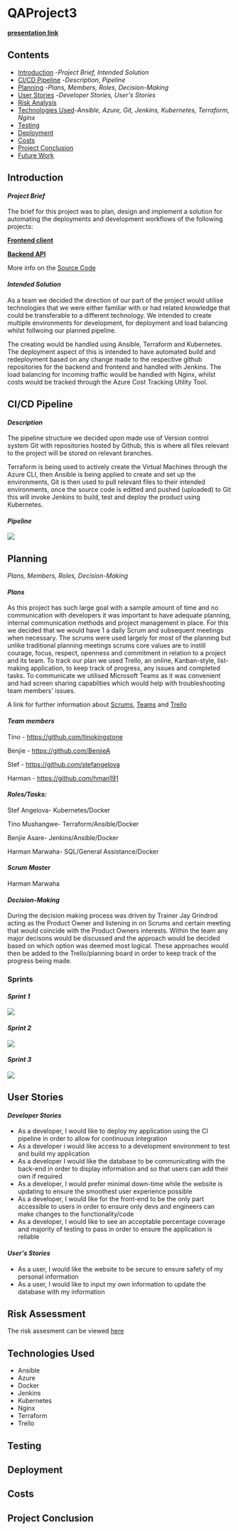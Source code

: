 # QAProject3
**[presentation link](https://docs.google.com/presentation/d/1gGrvONwapNHR8NOhoLwujwI5iRfyucv5LorXDcGmSqM/edit?usp=sharing)**


## Contents 
* [Introduction](#Introduction) -*Project Brief, Intended Solution*
* [CI/CD Pipeline](#dep_pipeline) -*Description, Pipeline*
* [Planning](#planning) -*Plans, Members, Roles, Decision-Making*
* [User Stories](#UserCases) -*Developer Stories, User's Stories*
* [Risk Analysis](#Risk) 
* [Technologies Used](#Technology)-*Ansible, Azure, Git, Jenkins, Kubernetes, Terraform, Nginx* 
* [Testing](#Testing)
* [Deployment](#Deployment)
* [Costs](#Costs) 
* [Project Conclusion](#Conclusion) 
* [Future Work](#FutureWork) 


<a name="Introduction"></a>
## Introduction 
#### *Project Brief*
The brief for this project was to plan, design and implement a solution for automating the deployments and development workflows of the following projects:
 
**[Frontend client](https://github.com/spring-petclinic/spring-petclinic-angular)**

**[Backend API](https://github.com/spring-petclinic/spring-petclinic-rest)**

More info on the [Source Code](https://projects.spring.io/spring-petclinic/)
 
 
#### *Intended Solution*
As a team we decided the direction of our part of the project would utilise technologies that we were either familiar with or had related knowledge that could be transferable to a different technology. We intended to create multiple environments for development, for deployment and load balancing whilst follwoing our planned pipeline. 

The creating would be handled using Ansible, Terraform and Kubernetes. The deployment aspect of this is intended to have automated build and redeployment based on any change made to the respective github repositories for the backend and frontend and handled with Jenkins. The load balancing for incoming traffic would be handled with Nginx, whilst costs would be tracked through the Azure Cost Tracking Utility Tool.

<a name="dep_pipeline"></a>
## CI/CD Pipeline
#### *Description*
The pipeline structure we decided upon made use of Version control system Git with repositories hosted by Github, this is where all files relevant to the project will be stored on relevant branches.

Terraform is being used to actively create the Virtual Machines through the Azure CLI, then Ansible is being applied to create and set up the environments, Git is then used to pull relevant files to their intended environments, once the source code is editted and pushed (uploaded) to Git this will invoke Jenkins to build, test and deploy the product using Kubernetes. 

#### *Pipeline*

![](https://github.com/the-ci-squad/QAProject3/blob/tino_terraform_ansible/README_FILES/INITAL-CI-PIPELINE-DESIGN.jpg)


<a name="planning"></a>
## Planning
*Plans, Members, Roles, Decision-Making*
#### *Plans*
As this project has such large goal with a sample amount of time and no communication with developers it was important to have adequate planning, internal communication methods and project management in place. For this we decided that we would have 1 a daily Scrum and subsequent meetings when necessary. The scrums were used largely for most of the planning but unlike traditional planning meetings scrums core values are to instill courage, focus, respect, openness and commitment in relation to a project and its team. To track our plan we used Trello, an online, Kanban-style, list-making application, to keep track of progress, any issues and completed tasks. To communicate we utilised Microsoft Teams as it was convenient and had screen sharing capablities which would help with troubleshooting team members' issues.  

A link for further information about [Scrums](https://www.scrum.org/resources/what-is-scrum), [Teams](https://www.microsoft.com/en-gb/microsoft-365/microsoft-teams/group-chat-software) and [Trello](https://help.trello.com/article/708-what-is-trello)


#### *Team members*
Tino - https://github.com/tinokingstone

Benjie - https://github.com/BenjieA

Stef - https://github.com/stefangelova

Harman - https://github.com/hman191



#### *Roles/Tasks:* 
Stef Angelova- Kubernetes/Docker

Tino Mushangwe- Terraform/Ansible/Docker

Benjie Asare- Jenkins/Ansible/Docker

Harman Marwaha- SQL/General Assistance/Docker

#### *Scrum Master* 
Harman Marwaha

#### *Decision-Making*
During the decision making process was driven by Trainer Jay Grindrod acting as the Product Owner and listening in on Scrums and certain meeting that would coincide with the Product Owners interests. Within the team any major decisons would be discussed and the approach would be decided based on which option was deemed most logical. These approaches would then be added to the Trello/planning board in order to keep track of the progress being made.

### Sprints
#### *Sprint 1*
![](https://github.com/the-ci-squad/QAProject3/blob/master/README_FILES/Sprint1.PNG)
#### *Sprint 2*
![](https://github.com/the-ci-squad/QAProject3/blob/master/README_FILES/Sprint2.PNG)
#### *Sprint 3*
![](https://github.com/the-ci-squad/QAProject3/blob/master/README_FILES/Sprint3.PNG)


<a name="UserCases"></a>
## User Stories
#### *Developer Stories*
+ As a developer, I would like to deploy my application using the CI pipeline in order to allow for continuous integration
+ As a developer i would like access to a development environment to test and build my application
+ As a developer I would like the database to be communicating with the back-end in order to display information and so that users can add their own if required
+ As a developer, I would prefer minimal down-time while the website is updating to ensure the smoothest user experience possible
+ As a developer, I would like for the front-end to be the only part accessible to users in order to ensure only devs and engineers can make changes to the functionality/code
+ As a developer, I would like to see an acceptable percentage coverage and majority of testing to pass in order to ensure the application is reliable

#### *User's Stories*
+ As a user, I would like the website to be secure to ensure safety of my personal information
+ As a user, I would like to input my own information to update the database with my information


<a name="Risk"></a>
## Risk Assessment

The risk assesment can be viewed [here](file:///C:/Users/stefi/Downloads/Risk%20Ass%20Proj%203.pdf)
<a name="Technology"></a>
## Technologies Used

+ Ansible
+ Azure
+ Docker
+ Jenkins
+ Kubernetes
+ Nginx
+ Terraform
+ Trello

<a name="Testing"></a>
## Testing

<a name="Deployment"></a>
## Deployment

<a name="Costs"></a>
## Costs 

<a name="Conclusion"></a>
## Project Conclusion

